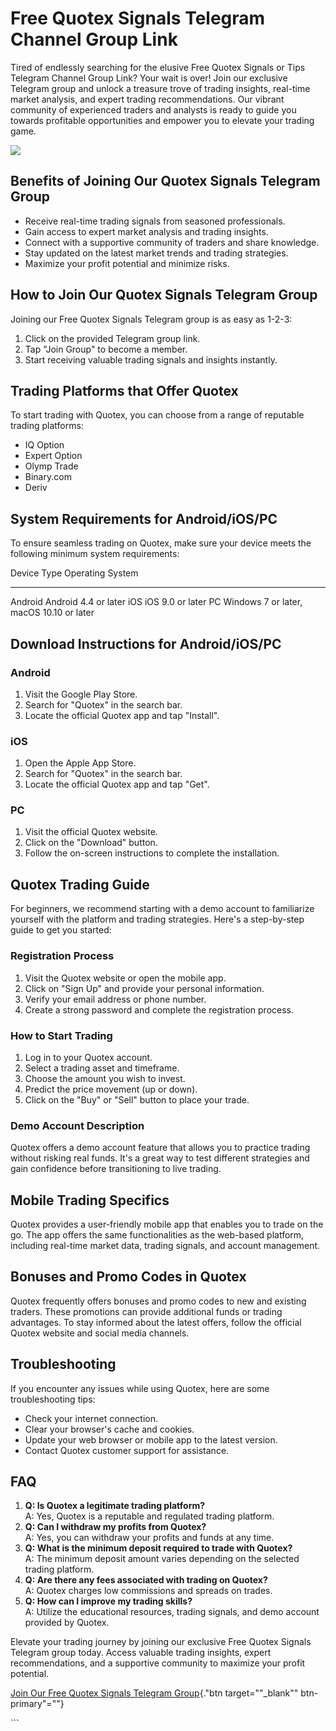 # Free Quotex Signals Telegram Channel Group Link

Tired of endlessly searching for the elusive Free Quotex Signals or Tips
Telegram Channel Group Link? Your wait is over! Join our exclusive
Telegram group and unlock a treasure trove of trading insights,
real-time market analysis, and expert trading recommendations. Our
vibrant community of experienced traders and analysts is ready to guide
you towards profitable opportunities and empower you to elevate your
trading game.

[![](https://static.quotex.io/files/8_en/300_250.jpg)](https://traff.sbs/brokerqxsignupf)

## Benefits of Joining Our Quotex Signals Telegram Group

-   Receive real-time trading signals from seasoned professionals.
-   Gain access to expert market analysis and trading insights.
-   Connect with a supportive community of traders and share knowledge.
-   Stay updated on the latest market trends and trading strategies.
-   Maximize your profit potential and minimize risks.

## How to Join Our Quotex Signals Telegram Group

Joining our Free Quotex Signals Telegram group is as easy as 1-2-3:

1.  Click on the provided Telegram group link.
2.  Tap "Join Group" to become a member.
3.  Start receiving valuable trading signals and insights instantly.

## Trading Platforms that Offer Quotex

To start trading with Quotex, you can choose from a range of reputable
trading platforms:

-   IQ Option
-   Expert Option
-   Olymp Trade
-   Binary.com
-   Deriv

## System Requirements for Android/iOS/PC

To ensure seamless trading on Quotex, make sure your device meets the
following minimum system requirements:

  Device Type   Operating System
  ------------- ------------------------------------------
  Android       Android 4.4 or later
  iOS           iOS 9.0 or later
  PC            Windows 7 or later, macOS 10.10 or later

## Download Instructions for Android/iOS/PC

### Android

1.  Visit the Google Play Store.
2.  Search for "Quotex" in the search bar.
3.  Locate the official Quotex app and tap "Install".

### iOS

1.  Open the Apple App Store.
2.  Search for "Quotex" in the search bar.
3.  Locate the official Quotex app and tap "Get".

### PC

1.  Visit the official Quotex website.
2.  Click on the "Download" button.
3.  Follow the on-screen instructions to complete the installation.

## Quotex Trading Guide

For beginners, we recommend starting with a demo account to familiarize
yourself with the platform and trading strategies. Here\'s a
step-by-step guide to get you started:

### Registration Process

1.  Visit the Quotex website or open the mobile app.
2.  Click on "Sign Up" and provide your personal information.
3.  Verify your email address or phone number.
4.  Create a strong password and complete the registration process.

### How to Start Trading

1.  Log in to your Quotex account.
2.  Select a trading asset and timeframe.
3.  Choose the amount you wish to invest.
4.  Predict the price movement (up or down).
5.  Click on the "Buy" or "Sell" button to place your trade.

### Demo Account Description

Quotex offers a demo account feature that allows you to practice trading
without risking real funds. It\'s a great way to test different
strategies and gain confidence before transitioning to live trading.

## Mobile Trading Specifics

Quotex provides a user-friendly mobile app that enables you to trade on
the go. The app offers the same functionalities as the web-based
platform, including real-time market data, trading signals, and account
management.

## Bonuses and Promo Codes in Quotex

Quotex frequently offers bonuses and promo codes to new and existing
traders. These promotions can provide additional funds or trading
advantages. To stay informed about the latest offers, follow the
official Quotex website and social media channels.

## Troubleshooting

If you encounter any issues while using Quotex, here are some
troubleshooting tips:

-   Check your internet connection.
-   Clear your browser\'s cache and cookies.
-   Update your web browser or mobile app to the latest version.
-   Contact Quotex customer support for assistance.

## FAQ

1.  **Q: Is Quotex a legitimate trading platform?**\
    A: Yes, Quotex is a reputable and regulated trading platform.
2.  **Q: Can I withdraw my profits from Quotex?**\
    A: Yes, you can withdraw your profits and funds at any time.
3.  **Q: What is the minimum deposit required to trade with Quotex?**\
    A: The minimum deposit amount varies depending on the selected
    trading platform.
4.  **Q: Are there any fees associated with trading on Quotex?**\
    A: Quotex charges low commissions and spreads on trades.
5.  **Q: How can I improve my trading skills?**\
    A: Utilize the educational resources, trading signals, and demo
    account provided by Quotex.

Elevate your trading journey by joining our exclusive Free Quotex
Signals Telegram group today. Access valuable trading insights, expert
recommendations, and a supportive community to maximize your profit
potential.

[Join Our Free Quotex Signals Telegram
Group](\%22https://traff.sbs/brokerqxsignup\%22){."btn
target=""_blank"" btn-primary"=""}

\`\`\`

